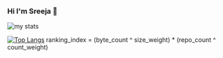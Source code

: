 ### Hi I'm Sreeja 👋

<img alt="my stats" src="https://github-readme-stats.vercel.app/api?username=sreejabethu"/>

[![Top Langs](https://github-readme-stats.vercel.app/api/top-langs/?username=sreejabethu)](https://github.com/sreejabethu/github-readme-stats)
ranking_index = (byte_count ^ size_weight) * (repo_count ^ count_weight)
